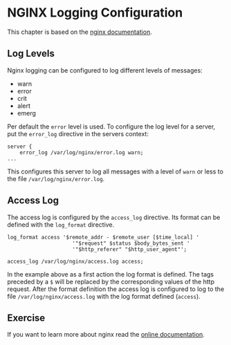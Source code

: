 # NGINX Logging Configuration
This chapter is based on the [nginx documentation](https://docs.nginx.com/nginx/admin-guide/monitoring/logging/).

## Log Levels
Nginx logging can be configured to log different levels of messages:

- warn
- error
- crit
- alert
- emerg

Per default the `error` level is used. To configure the log level for a server, put the `error_log` directive in the servers context:

~~~~~
server {
    error_log /var/log/nginx/error.log warn;
...
~~~~~
This configures this server to log all messages with a level of `warn` or less to the file `/var/log/nginx/error.log`.

## Access Log
The access log is configured by the `access_log` directive. Its format can be defined with the `log_format` directive.

~~~~~
log_format access '$remote_addr - $remote_user [$time_local] '
                     '"$request" $status $body_bytes_sent '
                     '"$http_referer" "$http_user_agent"';

access_log /var/log/nginx/access.log access;
~~~~~

In the example above as a first action the log format is defined. The tags preceded by a `$` will be replaced by the corresponding values of the http request. After the format definition the access log is configured to log to the file `/var/log/nginx/access.log` with the log format defined (`access`).

## Exercise
If you want to learn more about nginx read the [online documentation](https://nginx.org/en/docs/).


